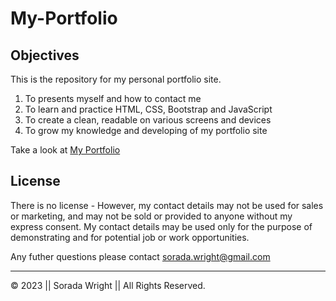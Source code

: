 # My-Portfolio

## Objectives

This is the repository for my personal portfolio site.

1. To presents myself and how to contact me
2. To learn and practice HTML, CSS, Bootstrap and JavaScript
3. To create a clean, readable on various screens and devices  
4. To grow my knowledge and developing of my portfolio site

Take a look at [My Portfolio](https://soradaw.github.io/My-Portfolio/)

## License

There is no license - However, my contact details may not be used for sales or marketing, and may not be sold or provided to anyone without my express consent. My contact details may be used only for the purpose of demonstrating and for potential job or work opportunities. 

Any futher questions please contact sorada.wright@gmail.com

---

© 2023 || Sorada Wright || All Rights Reserved.